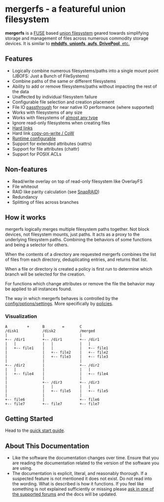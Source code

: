 # mergerfs - a featureful union filesystem

**mergerfs** is a
[FUSE](https://en.wikipedia.org/wiki/Filesystem_in_Userspace) based
[union filesystem](https://en.wikipedia.org/wiki/Union_mount) geared
towards simplifying storage and management of files across numerous
commodity storage devices. It is similar to [**mhddfs**, **unionfs**,
**aufs**, **DrivePool**, etc.](project_comparisons.md)


## Features

* Logically combine numerous filesystems/paths into a single
  mount point (JBOFS: Just a Bunch of FileSystems)
* Combine paths of the same or different filesystems
* Ability to add or remove filesystems/paths without impacting the
  rest of the data
* Unaffected by individual filesystem failure
* Configurable file selection and creation placement
* File IO [passthrough](config/passthrough.md) for near native IO
  performance (where supported)
* Works with filesystems of any size
* Works with filesystems of [almost any
  type](faq/compatibility_and_integration.md#what-filesystems-can-be-used-as-branches)
* Ignore read-only filesystems when creating files
* [Hard links](faq/technical_behavior_and_limitations.md#do-hard-links-work)
* Hard link [copy-on-write / CoW](config/link_cow.md)
* [Runtime configurable](runtime_interface.md)
* Support for extended attributes (xattrs)
* Support for file attributes (chattr)
* Support for POSIX ACLs


## Non-features

* Read/write overlay on top of read-only filesystem like OverlayFS
* File whiteout
* RAID like parity calculation (see [SnapRAID](https://www.snapraid.it))
* Redundancy
* Splitting of files across branches


## How it works

mergerfs logically merges multiple filesystem paths together. Not
block devices, not filesystem mounts, just paths. It acts as a proxy
to the underlying filesystem paths. Combining the behaviors of some
functions and being a selector for others.

When the contents of a directory are requested mergerfs combines the
list of files from each directory, deduplicating entries, and returns
that list.

When a file or directory is created a policy is first run to determine
which branch will be selected for the creation.

For functions which change attributes or remove the file the behavior
may be applied to all instances found.

The way in which mergerfs behaves is controlled by the
[config/options/settings](config/options.md). More specifically by
[policies](config/functions_categories_policies.md).


### Visualization

```
A         +      B        =       C
/disk1           /disk2           /merged
|                |                |
+-- /dir1        +-- /dir1        +-- /dir1
|   |            |   |            |   |
|   +-- file1    |   |            |   +-- file1
|                |   +-- file2    |   +-- file2
|                |   +-- file3    |   +-- file3
|                |                |
+-- /dir2        |                +-- /dir2
|   |            |                |   |
|   +-- file4    |                |   +-- file4
|                |                |
|                +-- /dir3        +-- /dir3
|                |   |            |   |
|                |   +-- file5    |   +-- file5
|                |                |
+-- file6        |                +-- file6
+-- file7        +-- file7        +-- file7
```


## Getting Started

Head to the [quick start guide](quickstart.md).


## About This Documentation

* Like the software the documentation changes over time. Ensure that
  you are reading the documentation related to the version of the
  software you are using.
* The documentation is explicit, literal, and reasonably thorough. If
  a suspected feature is not mentioned it does not exist. Do not read
  into the wording. What is described is how it functions. If you feel
  like something is not explained sufficiently or missing please [ask
  in one of the supported forums](support.md#contact-issue-submission)
  and the docs will be updated.
